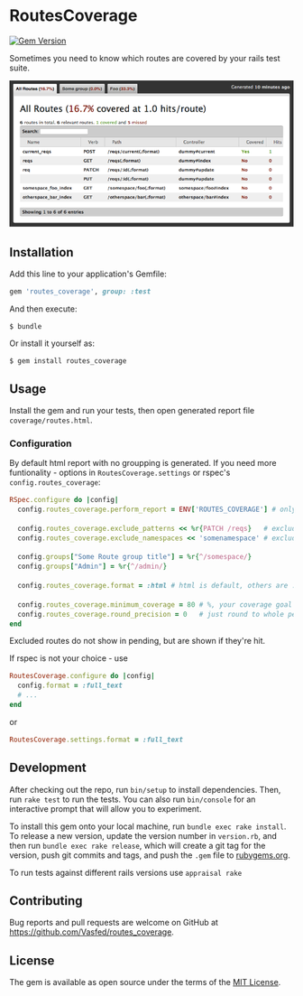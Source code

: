 # RoutesCoverage
[![Gem Version](https://badge.fury.io/rb/routes_coverage.svg)](https://badge.fury.io/rb/routes_coverage)


Sometimes you need to know which routes are covered by your rails test suite.

![Html output example](/assets/html_output_screenshot.png?raw=true "Html Output example")


## Installation

Add this line to your application's Gemfile:

```ruby
gem 'routes_coverage', group: :test
```

And then execute:

    $ bundle

Or install it yourself as:

    $ gem install routes_coverage

## Usage

Install the gem and run your tests, then open generated report file `coverage/routes.html`.


### Configuration

By default html report with no groupping is generated. If you need more funtionality - options in `RoutesCoverage.settings` or rspec's `config.routes_coverage`:

```ruby
RSpec.configure do |config|
  config.routes_coverage.perform_report = ENV['ROUTES_COVERAGE'] # only generate report if env var is set

  config.routes_coverage.exclude_patterns << %r{PATCH /reqs}   # excludes all requests matching regex
  config.routes_coverage.exclude_namespaces << 'somenamespace' # excludes /somenamespace/*

  config.groups["Some Route group title"] = %r{^/somespace/}
  config.groups["Admin"] = %r{^/admin/}

  config.routes_coverage.format = :html # html is default, others are :full_text and :summary_text, or your custom formatter class

  config.routes_coverage.minimum_coverage = 80 # %, your coverage goal
  config.routes_coverage.round_precision = 0   # just round to whole percents
end
```
Excluded routes do not show in pending, but are shown if they're hit.

If rspec is not your choice - use

```ruby
RoutesCoverage.configure do |config|
  config.format = :full_text
  # ...
end
```

or

```ruby
RoutesCoverage.settings.format = :full_text
```



## Development

After checking out the repo, run `bin/setup` to install dependencies. Then, run `rake test` to run the tests. You can also run `bin/console` for an interactive prompt that will allow you to experiment.

To install this gem onto your local machine, run `bundle exec rake install`. To release a new version, update the version number in `version.rb`, and then run `bundle exec rake release`, which will create a git tag for the version, push git commits and tags, and push the `.gem` file to [rubygems.org](https://rubygems.org).

To run tests against different rails versions use `appraisal rake`

## Contributing

Bug reports and pull requests are welcome on GitHub at https://github.com/Vasfed/routes_coverage.


## License

The gem is available as open source under the terms of the [MIT License](http://opensource.org/licenses/MIT).
